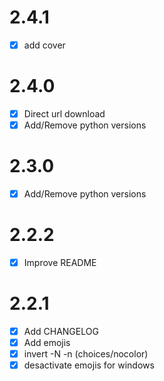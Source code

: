 # 2.4.1

- [x] add cover

# 2.4.0

- [x] Direct url download
- [x] Add/Remove python versions

# 2.3.0

- [x] Add/Remove python versions

# 2.2.2

- [x] Improve README

# 2.2.1

- [x] Add CHANGELOG
- [x] Add emojis
- [x] invert -N -n (choices/nocolor)
- [x] desactivate emojis for windows
